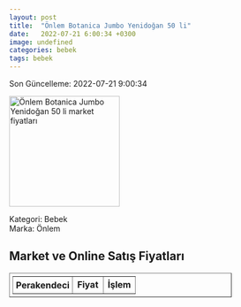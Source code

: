 ```yaml
---
layout: post
title:  "Önlem Botanica Jumbo Yenidoğan 50 li"
date:   2022-07-21 6:00:34 +0300
image: undefined
categories: bebek
tags: bebek
---
```


Son Güncelleme: 2022-07-21 9:00:34

<img src="undefined" width="200" alt="Önlem Botanica Jumbo Yenidoğan 50 li market fiyatları" />

Kategori: Bebek
<br />
Marka: Önlem

<h2>Market ve Online Satış Fiyatları</h2>

<table border="1" style="padding: 5px;width:80%;">
  <tr>
    <td style="padding: 5px;"><strong>Perakendeci</strong></td>
    <td><strong>Fiyat</strong></td>
    <td><strong>İşlem</strong></td>
  </tr>
  
</table>
